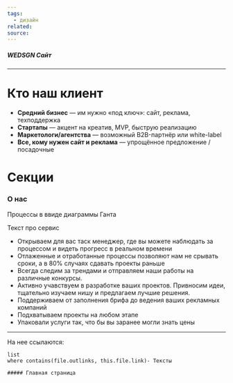 ```yaml
---
tags:
  - дизайн
related: 
source:
---
```

##### WEDSGN Сайт
---


# Кто наш клиент
- **Средний бизнес** — им нужно «под ключ»: сайт, реклама, техподдержка
- **Стартапы** — акцент на креатив, MVP, быструю реализацию    
- **Маркетологи/агентства** — возможный B2B-партнёр или white-label    
- **Все, кому нужен сайт и реклама** — упрощённое предложение / посадочные

# Секции
### О нас
Процессы в ввиде диаграммы Ганта

Текст про сервис
- Открываем для вас таск менеджер, где вы можете наблюдать за процессом и видеть прогресс в реальном времени
- Отлаженные и отработанные процессы позволяют нам не срывать сроки, а в 80% случаях сдавать проекты раньше
- Всегда следим за трендами и отправляем наши работы на различные конкурсы.
- Активно учавствуем в разработке ваших проектов. Привносим идеи, тщательно изучаем нишу и предлагаем лучшие решения.
- Поддерживаем от заполнения брифа до ведения ваших рекламных компаний
- Подхватываем проекты на любом этапе
- Упаковали услуги так, что бы вы заранее могли знать цены


---
На нее ссылаются:
```dataview
list
where contains(file.outlinks, this.file.link)- Тексты

##### Главная страница
